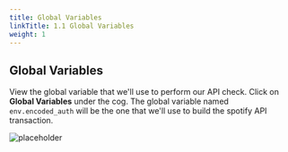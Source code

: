 ```yaml
---
title: Global Variables
linkTitle: 1.1 Global Variables
weight: 1
---
```


## Global Variables

View the global variable that we'll use to perform our API check. Click on **Global Variables** under the cog. The global variable named `env.encoded_auth` will be the one that we'll use to build the spotify API transaction.

![placeholder](../../img/global-variables.png)
